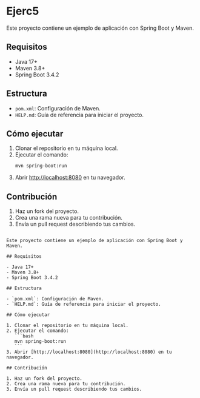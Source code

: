 # Ejerc5

Este proyecto contiene un ejemplo de aplicación con Spring Boot y Maven.

## Requisitos

- Java 17+
- Maven 3.8+
- Spring Boot 3.4.2

## Estructura

- `pom.xml`: Configuración de Maven.
- `HELP.md`: Guía de referencia para iniciar el proyecto.

## Cómo ejecutar

1. Clonar el repositorio en tu máquina local.
2. Ejecutar el comando:
   ```bash
   mvn spring-boot:run
   ```
3. Abrir [http://localhost:8080](http://localhost:8080) en tu navegador.

## Contribución

1. Haz un fork del proyecto.
2. Crea una rama nueva para tu contribución.
3. Envía un pull request describiendo tus cambios.

`````# Ejerc5

Este proyecto contiene un ejemplo de aplicación con Spring Boot y Maven.

## Requisitos

- Java 17+
- Maven 3.8+
- Spring Boot 3.4.2

## Estructura

- `pom.xml`: Configuración de Maven.
- `HELP.md`: Guía de referencia para iniciar el proyecto.

## Cómo ejecutar

1. Clonar el repositorio en tu máquina local.
2. Ejecutar el comando:
   ```bash
   mvn spring-boot:run
   ```
3. Abrir [http://localhost:8080](http://localhost:8080) en tu navegador.

## Contribución

1. Haz un fork del proyecto.
2. Crea una rama nueva para tu contribución.
3. Envía un pull request describiendo tus cambios.
